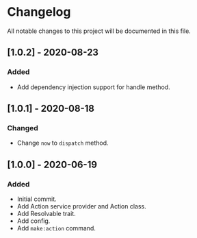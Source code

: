 # Changelog

All notable changes to this project will be documented in this file.

## [1.0.2] - 2020-08-23
### Added
- Add dependency injection support for handle method.

## [1.0.1] - 2020-08-18
### Changed
- Change `now` to `dispatch` method.

## [1.0.0] - 2020-06-19
### Added
- Initial commit.
- Add Action service provider and Action class.
- Add Resolvable trait.
- Add config.
- Add `make:action` command.